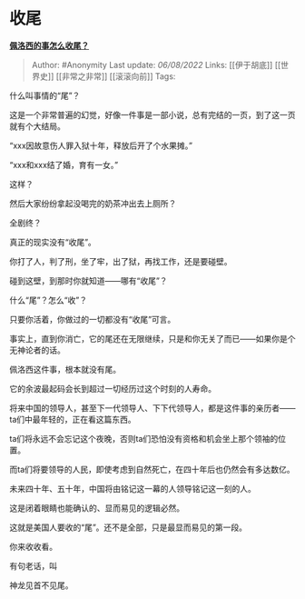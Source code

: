 # 收尾
[**佩洛西的事怎么收尾？**](https://afdian.net/p/296f8684144511ed9d7352540025c377)

> Author: #Anonymity 
> Last update: *06/08/2022* 
> Links: [[伊于胡底]] [[世界史]] [[非常之非常]] [[滚滚向前]]
> Tags: 

什么叫事情的“尾”？

  

这是一个非常普遍的幻觉，好像一件事是一部小说，总有完结的一页，到了这一页就有个大结局。

  

“xxx因故意伤人罪入狱十年，释放后开了个水果摊。”

  

“xxx和xxx结了婚，育有一女。”

  

这样？

  

然后大家纷纷拿起没喝完的奶茶冲出去上厕所？

  

全剧终？

  

真正的现实没有“收尾”。

  

你打了人，判了刑，坐了牢，出了狱，再找工作，还是要碰壁。

  

碰到这壁，到那时你就知道——哪有“收尾”？

什么“尾”？怎么“收”？

  

只要你活着，你做过的一切都没有“收尾”可言。

  

事实上，直到你消亡，它的尾还在无限继续，只是和你无关了而已——如果你是个无神论者的话。

  

佩洛西这件事，根本就没有尾。

  

它的余波最起码会长到超过一切经历过这个时刻的人寿命。

  

将来中国的领导人，甚至下一代领导人、下下代领导人，都是这件事的亲历者——ta们中最年轻的，正在看这篇东西。

  

ta们将永远不会忘记这个夜晚，否则ta们恐怕没有资格和机会坐上那个领袖的位置。

  

而ta们将要领导的人民，即使考虑到自然死亡，在四十年后也仍然会有多达数亿。

  

未来四十年、五十年，中国将由铭记这一幕的人领导铭记这一刻的人。

  

这是闭着眼睛也能确认的、显而易见的逻辑必然。

  

这就是美国人要收的“尾”。还不是全部，只是最显而易见的第一段。

  

你来收收看。

  

有句老话，叫

  

神龙见首不见尾。